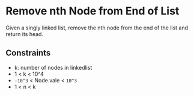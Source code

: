 # Remove nth Node from End of List

Given a singly linked list, remove the nth node from the end of the list and return its head.

## Constraints

- k: number of nodes in linkedlist
- 1 < k < 10^4
- `-10^3` < Node.vale < `10^3`
- 1 < n < k
